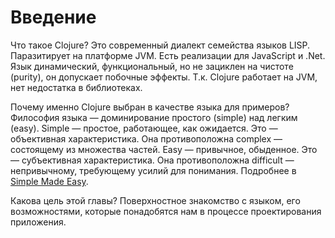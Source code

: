 # Введение

Что такое Clojure?
Это современный диалект семейства языков LISP. Паразитирует на платформе JVM.
Есть реализации для JavaScript и .Net.
Язык динамический, функциональный, но не зациклен на чистоте (purity), он допускает побочные эффекты.
Т.к. Clojure работает на JVM, нет недостатка в библиотеках.

Почему именно Clojure выбран в качестве языка для примеров?
Философия языка — доминирование простого (simple) над легким (easy).
Simple — простое, работающее, как ожидается.
Это — объективная характеристика.
Она противоположна complex — состоящему из множества частей.
Easy — привычное, обыденное.
Это — субъективная характеристика.
Она противоположна difficult — непривычному, требующему усилий для понимания.
Подробнее в [Simple Made Easy](https://www.infoq.com/presentations/Simple-Made-Easy).

Какова цель этой главы?
Поверхностное знакомство с языком, его возможностями,
которые понадобятся нам в процессе проектирования приложения.
